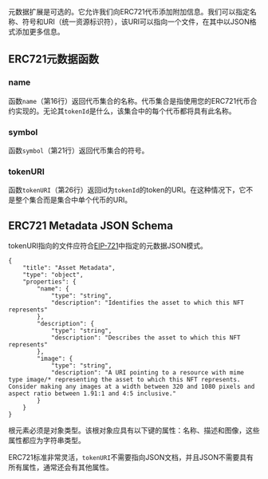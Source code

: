 元数据扩展是可选的。它允许我们向ERC721代币添加附加信息。我们可以指定名称、符号和URI（统一资源标识符），该URI可以指向一个文件，在其中以JSON格式添加更多信息。

## ERC721元数据函数

### name
函数`name`（第16行）返回代币集合的名称。代币集合是指使用您的ERC721代币合约实现的。无论其`tokenId`是什么，该集合中的每个代币都将具有此名称。

### symbol
函数`symbol`（第21行）返回代币集合的符号。

### tokenURI
函数`tokenURI`（第26行）返回id为`tokenId`的token的URI。在这种情况下，它不是整个集合而是集合中单个代币的URI。

## ERC721 Metadata JSON Schema
tokenURI指向的文件应符合<a href="https://eips.ethereum.org/EIPS/eip-721#specification" target="_blank">EIP-721</a>中指定的元数据JSON模式。
 
```
{
    "title": "Asset Metadata",
    "type": "object",
    "properties": {
        "name": {
            "type": "string",
            "description": "Identifies the asset to which this NFT represents"
        },
        "description": {
            "type": "string",
            "description": "Describes the asset to which this NFT represents"
        },
        "image": {
            "type": "string",
            "description": "A URI pointing to a resource with mime type image/* representing the asset to which this NFT represents. Consider making any images at a width between 320 and 1080 pixels and aspect ratio between 1.91:1 and 4:5 inclusive."
        }
    }
}
```
根元素必须是对象类型。该根对象应具有以下键的属性：名称、描述和图像，这些属性都应为字符串类型。

ERC721标准非常灵活，`tokenURI`不需要指向JSON文档，并且JSON不需要具有所有属性，通常还会有其他属性。